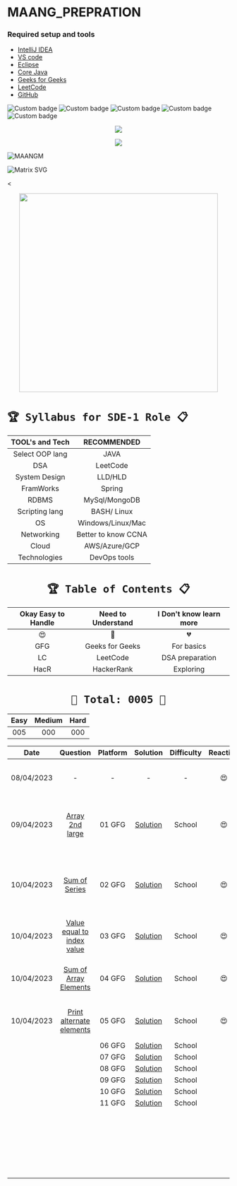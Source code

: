 # MAANG_PREPRATION




### Required setup and tools

- [IntelliJ IDEA ](https://www.jetbrains.com/idea/)
- [VS code](https://code.visualstudio.com/)
- [Eclipse](https://www.eclipse.org/)
- [Core Java](https://docs.oracle.com/en/java/)
- [Geeks for Geeks](https://practice.geeksforgeeks.org/home)
- [LeetCode](https://leetcode.com/)
- [GitHub](https://github.com/)





![Custom badge](https://img.shields.io/badge/Repo-Started-brightgreen)   ![Custom badge](https://img.shields.io/badge/MAANG-Prepration-ff69b4)
![Custom badge](https://img.shields.io/badge/ARRAYS-Started-green)      ![Custom badge](https://img.shields.io/badge/LinkedList-NotYet-yellow)
![Custom badge](https://img.shields.io/badge/YOGESH-OnDuty-ff69b4)





<p align="center">
    <a href="https://github.com/yogeshjoga/MAANG_PREPRATION#readme" target="_blank"> <img src="https://readme-typing-svg.herokuapp.com?font=Tourney&center=true&vCenter=true&color=2CFF00&size=65&pause=750&width=1280&height=80&lines=The+Complete+MAANG+Preparation"/> </a>
</p>

<p align="center">
    <a href="https://github.com/yogeshjoga/MAANG_PREPRATION#readme" target="_blank"> <img src="https://readme-typing-svg.herokuapp.com?font=Tourney&center=true&vCenter=true&color=&size=45&pause=750&width=1280&height=80&lines=Target+is+Per+Day+3+DSA+problems"/> </a>
</p>


![MAANGM](https://user-images.githubusercontent.com/36118169/230730170-3574e442-8073-45bf-a91a-4ed2f299b859.gif)

![Matrix SVG](https://raw.githubusercontent.com/rodrigograca31/rodrigograca31/master/matrix.svg)

<

<p align="center">
    <img src="https://readme-jokes.vercel.app/api" width="450px" />
</p>


# `🏆 Syllabus for SDE-1 Role 📋`


| TOOL's and Tech |     RECOMMENDED     | 
|:---------------:|:-------------------:|
| Select OOP lang |        JAVA         |  
|       DSA       |      LeetCode       |  
|  System Design  |       LLD/HLD       |  
|    FramWorks    |       Spring        | 
|      RDBMS      |    MySql/MongoDB    |  
| Scripting lang  |     BASH/ Linux     | 
|       OS        |  Windows/Linux/Mac  | 
|   Networking    | Better to know CCNA | 
|      Cloud      |    AWS/Azure/GCP    | 
|  Technologies   |    DevOps tools     | 


 <div align="center">

# `🏆 Table of Contents 📋`

| Okay Easy to Handle | Need to Understand | I Don't know learn more |
|:-------------------:|:------------------:|:-----------------------:|
|         😍          |         🥵         |           💔            |
|         GFG         |  Geeks for Geeks   |       For basics        |
|         LC          |      LeetCode      |     DSA preparation     |
|        HacR         |     HackerRank     |        Exploring        |


# ` 💝 Total: 0005 💝 `

| Easy | Medium | Hard |
|:----:|:------:|:----:|
| 005  |  000   | 000  |


|    Date    |                     Question                      | Platform |            Solution             | Difficulty |  Reaction   |                           Description                           |
|:----------:|:-------------------------------------------------:|:--------:|:-------------------------------:|:----------:|:-----------:|:---------------------------------------------------------------:|
| 08/04/2023 |                         -                         |    -     |                -                |     -      |     😍      |               Ntg solved today just setup the env               |
| 09/04/2023 |      [Array 2nd large](https://rb.gy/1ijnm)       |  01 GFG  | [Solution](https://rb.gy/8fab9) |   School   |     😍      | with out sort the array need to solve this problem little hard! |           
| 10/04/2023 |       [Sum of Series](https://rb.gy/qssid)        |  02 GFG  | [Solution](https://rb.gy/8fab9) |   School   |     😍      |  Need to know about MATH formula to solve lets understand math  |   
| 10/04/2023 | [Value equal to index value](https://rb.gy/3dkql) |  03 GFG  | [Solution](https://rb.gy/8fab9) |   School   |     😍      |                Understand concept and dry it...                 |   
| 10/04/2023 |   [Sum of Array Elements](https://rb.gy/cwkkk)    |  04 GFG  | [Solution](https://rb.gy/8fab9) |   School   |     😍      |               sum of array elements -easy problem               |
| 10/04/2023 |  [Print alternate elements](https://rb.gy/w6gzj)  |  05 GFG  | [Solution](https://rb.gy/8fab9) |   School   |     😍      |            very easy problem no need, for loop trick            |   
|            |                                                   |  06 GFG  | [Solution](https://rb.gy/8fab9) |   School   |             |                                                                 |   
|            |                                                   |  07 GFG  | [Solution](https://rb.gy/8fab9) |   School   |             |                                                                 |   
|            |                                                   |  08 GFG  | [Solution](https://rb.gy/8fab9) |   School   |             |                                                                 |   
|            |                                                   |  09 GFG  | [Solution](https://rb.gy/8fab9) |   School   |             |                                                                 |   
|            |                                                   |  10 GFG  | [Solution](https://rb.gy/8fab9) |   School   |             |                                                                 |   
|            |                                                   |  11 GFG  | [Solution](https://rb.gy/8fab9) |   School   |             |                                                                 |   
|            |                                                   |          |                                 |            |             |                                                                 |   
|            |                                                   |          |                                 |            |             |                                                                 |   
|            |                                                   |          |                                 |            |             |                                                                 |   
|            |                                                   |          |                                 |            |             |                                                                 |   
|            |                                                   |          |                                 |            |             |                                                                 |   
|            |                                                   |          |                                 |            |             |                                                                 |   
|            |                                                   |          |                                 |            |             |                                                                 |   
|            |                                                   |          |                                 |            |             |                                                                 |   
|            |                                                   |          |                                 |            |             |                                                                 |   
|            |                                                   |          |                                 |            |             |                                                                 |   
|            |                                                   |          |                                 |            |             |                                                                 |   
|            |                                                   |          |                                 |            |             |                                                                 |   
|            |                                                   |          |                                 |            |             |                                                                 |   
|            |                                                   |          |                                 |            |             |                                                                 |   
|            |                                                   |          |                                 |            |             |                                                                 |   
|            |                                                   |          |                                 |            |             |                                                                 |   
|            |                                                   |          |                                 |            |             |                                                                 |   
|            |                                                   |          |                                 |            |             |                                                                 |   
|            |                                                   |          |                                 |            |             |                                                                 |   
|            |                                                   |          |                                 |            |             |                                                                 |   
|            |                                                   |          |                                 |            |             |                                                                 |   
|            |                                                   |          |                                 |            |             |                                                                 |   
|            |                                                   |          |                                 |            |             |                                                                 |   
|            |                                                   |          |                                 |            |             |                                                                 |   
|            |                                                   |          |                                 |            |             |                                                                 |   
|            |                                                   |          |                                 |            |             |                                                                 |   



</div>




